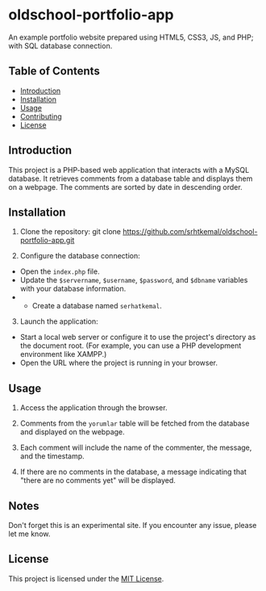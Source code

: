 # oldschool-portfolio-app
An example portfolio website prepared using HTML5, CSS3, JS, and PHP; with SQL database connection.

## Table of Contents

- [Introduction](#introduction)
- [Installation](#installation)
- [Usage](#usage)
- [Contributing](#contributing)
- [License](#license)

## Introduction

This project is a PHP-based web application that interacts with a MySQL database. It retrieves comments from a database table and displays them on a webpage. The comments are sorted by date in descending order.

## Installation

1. Clone the repository:
git clone  https://github.com/srhtkemal/oldschool-portfolio-app.git

2. Configure the database connection:
- Open the `index.php` file.
- Update the `$servername`, `$username`, `$password`, and `$dbname` variables with your database information.
- - Create a database named `serhatkemal`.
 
3. Launch the application:
- Start a local web server or configure it to use the project's directory as the document root. (For example, you can use a PHP development environment like XAMPP.)
- Open the URL where the project is running in your browser.

## Usage

1. Access the application through the browser. 

2. Comments from the `yorumlar` table will be fetched from the database and displayed on the webpage.

3. Each comment will include the name of the commenter, the message, and the timestamp.

4. If there are no comments in the database, a message indicating that "there are no comments yet" will be displayed.



## Notes
Don't forget this is an experimental site. If you encounter any issue, please let me know.

## License

This project is licensed under the [MIT License](LICENSE).
